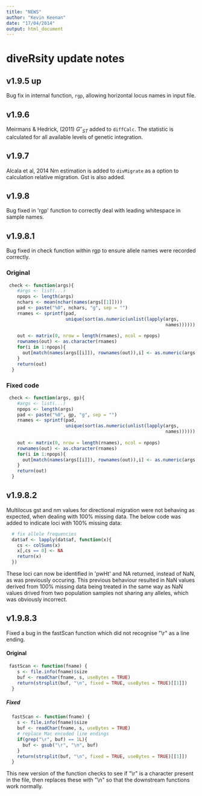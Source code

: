 ```yaml
---
title: "NEWS"
author: "Kevin Keenan"
date: "17/04/2014"
output: html_document
---
```


diveRsity update notes
======================

v1.9.5 up
---------------

Bug fix in internal function, `rgp`, allowing horizontal locus names in input file.


v1.9.6
--------------

Meirmans & Hedrick, (2011) $G''_{ST}$ added to `diffCalc`. The statistic is calculated for all available levels of genetic integration.

v1.9.7
-----------

Alcala et al, 2014 Nm estimation is added to `divMigrate` as a option to calculation relative migration. Gst is also added.

v1.9.8
------------
Bug fixed in 'rgp' function to correctly deal with leading whitespace in sample
names.

v1.9.8.1
------------
Bug fixed in check function within rgp to ensure allele names were recorded correctly.

### Original

```r
 check <- function(args){
    #args <- list(...)
    npops <- length(args)
    nchars <- mean(nchar(names(args[[1]])))
    pad <- paste("%0", nchars, "g", sep = "")
    rnames <- sprintf(pad, 
                      unique(sort(as.numeric(unlist(lapply(args,
                                                           names))))))
    
    out <- matrix(0, nrow = length(rnames), ncol = npops)
    rownames(out) <- as.character(rnames)
    for(i in 1:npops){
      out[match(names(args[[i]]), rownames(out)),i] <- as.numeric(args[[i]])
    }
    return(out)
  }
```

### Fixed code

```r
 check <- function(args, gp){
    #args <- list(...)
    npops <- length(args)
    pad <- paste("%0", gp, "g", sep = "")
    rnames <- sprintf(pad, 
                      unique(sort(as.numeric(unlist(lapply(args,
                                                           names))))))
    
    out <- matrix(0, nrow = length(rnames), ncol = npops)
    rownames(out) <- as.character(rnames)
    for(i in 1:npops){
      out[match(names(args[[i]]), rownames(out)),i] <- as.numeric(args[[i]])
    }
    return(out)
  }
```

v1.9.8.2
-----------
Multilocus gst and nm values for directional migration were not behaving as expected, when
dealing with 100% missing data. The below code was added to indicate loci with 100% missing data:

```r
  # fix allele frequencies
  dat$af <- lapply(dat$af, function(x){
    cs <- colSums(x)
    x[,cs == 0] <- NA
    return(x)
  })
```
These loci can now be identified in 'pwHt' and NA returned, instead of NaN, as was previously occuring. This previous behaviour resulted in NaN values derived from 100% missing data being treated in the same way as NaN values drived from two population samples not sharing any alleles, which was obviously incorrect.

v1.9.8.3
----------
Fixed a bug in the fastScan function which did not recognise "\r" as a line ending.

#### Original

```r
 fastScan <- function(fname) {
    s <- file.info(fname)$size
    buf <- readChar(fname, s, useBytes = TRUE)
    return(strsplit(buf, "\n", fixed = TRUE, useBytes = TRUE)[[1]])
  }
```

##### Fixed
```r
  fastScan <- function(fname) {
    s <- file.info(fname)$size
    buf <- readChar(fname, s, useBytes = TRUE)
    # replace Mac encoded line endings
    if(grep("\r", buf) == 1L){
      buf <- gsub("\r", "\n", buf)
    }
    return(strsplit(buf, "\n", fixed = TRUE, useBytes = TRUE)[[1]])
  }
```

This new version of the function checks to see if "\r" is a character present in the file, then replaces these with "\n" so that the downstream functions work normally.